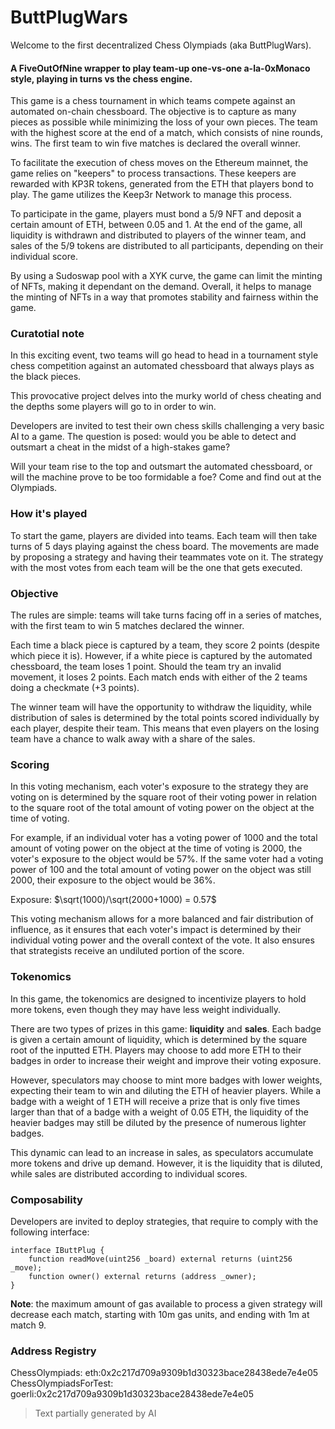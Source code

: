 # ButtPlugWars

Welcome to the first decentralized Chess Olympiads (aka ButtPlugWars).

#### A FiveOutOfNine wrapper to play team-up one-vs-one a-la-0xMonaco style, playing in turns vs the chess engine.

This game is a chess tournament in which teams compete against an automated on-chain chessboard. The objective is to capture as many pieces as possible while minimizing the loss of your own pieces. The team with the highest score at the end of a match, which consists of nine rounds, wins. The first team to win five matches is declared the overall winner.

To facilitate the execution of chess moves on the Ethereum mainnet, the game relies on "keepers" to process transactions. These keepers are rewarded with KP3R tokens, generated from the ETH that players bond to play. The game utilizes the Keep3r Network to manage this process.

To participate in the game, players must bond a 5/9 NFT and deposit a certain amount of ETH, between 0.05 and 1. At the end of the game, all liquidity is withdrawn and distributed to players of the winner team, and sales of the 5/9 tokens are distributed to all participants, depending on their individual score.

By using a Sudoswap pool with a XYK curve, the game can limit the minting of NFTs, making it dependant on the demand. Overall, it helps to manage the minting of NFTs in a way that promotes stability and fairness within the game.

### Curatotial note

In this exciting event, two teams will go head to head in a tournament style chess competition against an automated chessboard that always plays as the black pieces.

This provocative project delves into the murky world of chess cheating and the depths some players will go to in order to win.

Developers are invited to test their own chess skills challenging a very basic AI to a game. The question is posed: would you be able to detect and outsmart a cheat in the midst of a high-stakes game?

Will your team rise to the top and outsmart the automated chessboard, or will the machine prove to be too formidable a foe? Come and find out at the Olympiads.

### How it's played

To start the game, players are divided into teams. Each team will then take turns of 5 days playing against the chess board. The movements are made by proposing a strategy and having their teammates vote on it. The strategy with the most votes from each team will be the one that gets executed.

### Objective

The rules are simple: teams will take turns facing off in a series of matches, with the first team to win 5 matches declared the winner.

Each time a black piece is captured by a team, they score 2 points (despite which piece it is). However, if a white piece is captured by the automated chessboard, the team loses 1 point. Should the team try an invalid movement, it loses 2 points. Each match ends with either of the 2 teams doing a checkmate (+3 points).

The winner team will have the opportunity to withdraw the liquidity, while distribution of sales is determined by the total points scored individually by each player, despite their team. This means that even players on the losing team have a chance to walk away with a share of the sales.

### Scoring

In this voting mechanism, each voter's exposure to the strategy they are voting on is determined by the square root of their voting power in relation to the square root of the total amount of voting power on the object at the time of voting.

For example, if an individual voter has a voting power of 1000 and the total amount of voting power on the object at the time of voting is 2000, the voter's exposure to the object would be 57%. If the same voter had a voting power of 100 and the total amount of voting power on the object was still 2000, their exposure to the object would be 36%.

Exposure: $\sqrt(1000)/\sqrt(2000+1000) = 0.57$

This voting mechanism allows for a more balanced and fair distribution of influence, as it ensures that each voter's impact is determined by their individual voting power and the overall context of the vote. It also ensures that strategists receive an undiluted portion of the score.


### Tokenomics

In this game, the tokenomics are designed to incentivize players to hold more tokens, even though they may have less weight individually.

There are two types of prizes in this game: **liquidity** and **sales**. Each badge is given a certain amount of liquidity, which is determined by the square root of the inputted ETH. Players may choose to add more ETH to their badges in order to increase their weight and improve their voting exposure.

However, speculators may choose to mint more badges with lower weights, expecting their team to win and diluting the ETH of heavier players. While a badge with a weight of 1 ETH will receive a prize that is only five times larger than that of a badge with a weight of 0.05 ETH, the liquidity of the heavier badges may still be diluted by the presence of numerous lighter badges.

This dynamic can lead to an increase in sales, as speculators accumulate more tokens and drive up demand. However, it is the liquidity that is diluted, while sales are distributed according to individual scores.

### Composability

Developers are invited to deploy strategies, that require to comply with the following interface:

```solidity
interface IButtPlug {
    function readMove(uint256 _board) external returns (uint256 _move);
    function owner() external returns (address _owner);
}
```

**Note**: the maximum amount of gas available to process a given strategy will decrease each match, starting with 10m gas units, and ending with 1m at match 9.

### Address Registry
ChessOlympiads: eth:0x2c217d709a9309b1d30323bace28438ede7e4e05
ChessOlympiadsForTest: goerli:0x2c217d709a9309b1d30323bace28438ede7e4e05

> Text partially generated by AI
